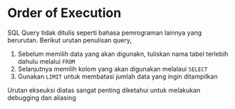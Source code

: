 # Order of Execution

SQL Query tidak ditulis seperti bahasa pemrograman lainnya yang berurutan. Berikut urutan penulisan query,

1. Sebelum memilih data yang akan digunakn, tuliskan nama tabel terlebih dahulu melalui `FROM`
2. Selanjutnya memilih kolom yang akan digunakan melalaui `SELECT`
3. Gunakan `LIMIT` untuk membatasi jumlah data yang ingin ditampilkan

Urutan ekseuksi diatas sangat penting diketahui untuk melakukan debugging dan aliasing 
